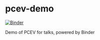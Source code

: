 # pcev-demo

[![Binder](https://mybinder.org/badge_logo.svg)](https://mybinder.org/v2/gh/turgeonmaxime/pcev-demo/master?urlpath=rstudio)

Demo of PCEV for talks, powered by Binder
